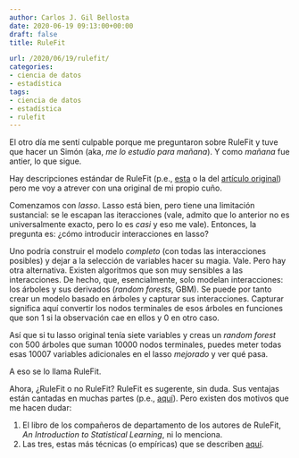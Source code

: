 ```yaml
---
author: Carlos J. Gil Bellosta
date: 2020-06-19 09:13:00+00:00
draft: false
title: RuleFit

url: /2020/06/19/rulefit/
categories:
- ciencia de datos
- estadística
tags:
- ciencia de datos
- estadística
- rulefit
---
```


El otro día me sentí culpable porque me preguntaron sobre RuleFit y tuve que hacer un Simón (aka, _me lo estudio para mañana_). Y como _mañana_ fue antier, lo que sigue.

Hay descripciones estándar de RuleFit (p.e., [esta](https://christophm.github.io/interpretable-ml-book/rulefit.html#theory-1) o la del [artículo original](https://arxiv.org/pdf/0811.1679.pdf)) pero me voy a atrever con una original de mi propio cuño.

Comenzamos con _lasso_. Lasso está bien, pero tiene una limitación sustancial: se le escapan las iteracciones (vale, admito que lo anterior no es universalmente exacto, pero lo es _casi_ y eso me vale). Entonces, la pregunta es: ¿cómo introducir interacciones en lasso?

Uno podría construir el modelo _completo_ (con todas las interacciones posibles) y dejar a la selección de variables hacer su magia. Vale. Pero hay otra alternativa. Existen algoritmos que son muy sensibles a las interacciones. De hecho, que, esencialmente, solo modelan interacciones: los árboles y sus derivados (_random forests_, GBM). Se puede por tanto crear un modelo basado en árboles y capturar sus interacciones. Capturar significa aquí convertir los nodos terminales de esos árboles en funciones que son 1 si la observación cae en ellos y 0 en otro caso.

Así que si tu lasso original tenía siete variables y creas un _random forest_ con 500 árboles que suman 10000 nodos terminales, puedes meter todas esas 10007 variables adicionales en el lasso _mejorado_ y ver qué pasa.

A eso se lo llama RuleFit.

Ahora, ¿RuleFit o no RuleFit? RuleFit es sugerente, sin duda.  Sus ventajas están cantadas en muchas partes (p.e., [aquí](https://christophm.github.io/interpretable-ml-book/rulefit.html#advantages-4)). Pero existen dos motivos que me hacen dudar:

1. El libro de los compañeros de departamento de los autores de RuleFit, _An Introduction to Statistical Learning_, ni lo menciona.
2. Las tres, estas más técnicas (o empíricas) que se describen [aquí](https://christophm.github.io/interpretable-ml-book/rulefit.html#disadvantages-4).


